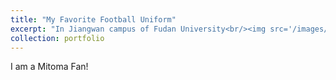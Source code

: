 ```yaml
---
title: "My Favorite Football Uniform"
excerpt: "In Jiangwan campus of Fudan University<br/><img src='/images/Me/Mitoma.jpg'>"
collection: portfolio
---
```

I am a Mitoma Fan!
